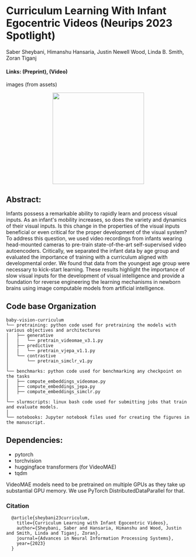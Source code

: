 # Curriculum Learning With Infant Egocentric Videos (Neurips 2023 Spotlight)
Saber Sheybani, Himanshu Hansaria, Justin Newell Wood, Linda B. Smith, Zoran Tiganj

#### Links: (Preprint), (Video)

images (from assets)
<div style="text-align: center;"><img src="assets/fig1.png" height="250px" ></div>

## Abstract:

Infants possess a remarkable ability to rapidly learn and process visual inputs. As an infant's mobility increases, so does the variety and dynamics of their visual inputs. Is this change in the properties of the visual inputs beneficial or even critical for the proper development of the visual system? To address this question, we used video recordings from infants wearing head-mounted cameras to pre-train state-of-the-art self-supervised video autoencoders. Critically, we separated the infant data by age group and evaluated the importance of training with a curriculum aligned with developmental order. We found that data from the youngest age group were necessary to kick-start learning. These results highlight the importance of slow visual inputs for the development of visual intelligence and provide a foundation for reverse engineering the learning mechanisms in newborn brains using image computable models from artificial intelligence.


## Code base Organization
```
baby-vision-curriculum
└── pretraining: python code used for pretraining the models with various objectives and architectures
│   ├── generative
│   |   └── pretrain_videomae_v3.1.py
│   ├── predictive
│   |   └── pretrain_vjepa_v1.1.py
│   └── contrastive
│       └── pretrain_simclr_v1.py
│
└── benchmarks: python code used for benchmarking any checkpoint on the tasks
│   ├── compute_embeddings_videomae.py
│   ├── compute_embeddings_jepa.py
│   ├── compute_embeddings_simclr.py
│
└── slurmscripts: linux bash code used for submitting jobs that train and evaluate models.
│
└── notebooks: Jupyter notebook files used for creating the figures in the manuscript.
```


## Dependencies:
+ pytorch
+ torchvision
+ huggingface transformers (for VideoMAE)
+ tqdm

VideoMAE models need to be pretrained on multiple GPUs as they take up substantial GPU memory. We use PyTorch DistributedDataParallel for that.

### Citation

```
  @article{sheybani23curriculum,
    title={Curriculum Learning with Infant Egocentric Videos},
    author={Sheybani, Saber and Hansaria, Himanshu and Wood, Justin and Smith, Linda and Tiganj, Zoran},
    journal={Advances in Neural Information Processing Systems},
    year={2023}
  }
```
